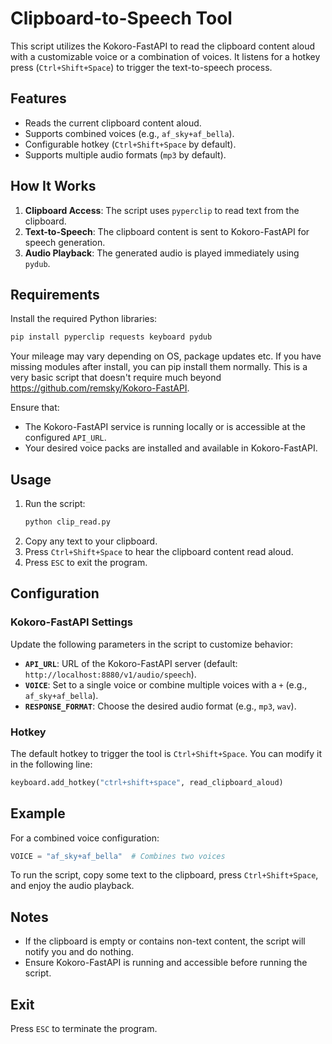 # Clipboard-to-Speech Tool

This script utilizes the Kokoro-FastAPI to read the clipboard content aloud with a customizable voice or a combination of voices. It listens for a hotkey press (`Ctrl+Shift+Space`) to trigger the text-to-speech process.

## Features
- Reads the current clipboard content aloud.
- Supports combined voices (e.g., `af_sky+af_bella`).
- Configurable hotkey (`Ctrl+Shift+Space` by default).
- Supports multiple audio formats (`mp3` by default).

## How It Works
1. **Clipboard Access**: The script uses `pyperclip` to read text from the clipboard.
2. **Text-to-Speech**: The clipboard content is sent to Kokoro-FastAPI for speech generation.
3. **Audio Playback**: The generated audio is played immediately using `pydub`.

## Requirements
Install the required Python libraries:
```bash
pip install pyperclip requests keyboard pydub
```
Your mileage may vary depending on OS, package updates etc. If you have missing modules after install, you can pip install them normally. This is a very basic script that doesn't require much beyond https://github.com/remsky/Kokoro-FastAPI.

Ensure that:
- The Kokoro-FastAPI service is running locally or is accessible at the configured `API_URL`.
- Your desired voice packs are installed and available in Kokoro-FastAPI.

## Usage
1. Run the script:
   ```bash
   python clip_read.py
   ```
2. Copy any text to your clipboard.
3. Press `Ctrl+Shift+Space` to hear the clipboard content read aloud.
4. Press `ESC` to exit the program.

## Configuration
### Kokoro-FastAPI Settings
Update the following parameters in the script to customize behavior:
- **`API_URL`**: URL of the Kokoro-FastAPI server (default: `http://localhost:8880/v1/audio/speech`).
- **`VOICE`**: Set to a single voice or combine multiple voices with a `+` (e.g., `af_sky+af_bella`).
- **`RESPONSE_FORMAT`**: Choose the desired audio format (e.g., `mp3`, `wav`).

### Hotkey
The default hotkey to trigger the tool is `Ctrl+Shift+Space`. You can modify it in the following line:
```python
keyboard.add_hotkey("ctrl+shift+space", read_clipboard_aloud)
```

## Example
For a combined voice configuration:
```python
VOICE = "af_sky+af_bella"  # Combines two voices
```

To run the script, copy some text to the clipboard, press `Ctrl+Shift+Space`, and enjoy the audio playback.

## Notes
- If the clipboard is empty or contains non-text content, the script will notify you and do nothing.
- Ensure Kokoro-FastAPI is running and accessible before running the script.

## Exit
Press `ESC` to terminate the program.
